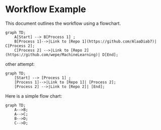 # Workflow Example

This document outlines the workflow using a flowchart.

```mermaid
graph TD;
    A[Start] --> B[Process 1] ;
    B[Process 1]-->|Link to [Repo 1](https://github.com/AlaaDiab7)| C[Process 2];
    C[Process 2] -->|Link to [Repo 2](https://github.com/wepe/MachineLearning)| D[End];
```
other attempt:

```mermaid
graph TD;
    [Start] --> [Process 1] ;
    [Process 1]-->|Link to [Repo 1]| [Process 2];
    [Process 2] -->|Link to [Repo 2]| [End];
```



Here is a simple flow chart:

```mermaid
graph TD;
    A-->B;
    A-->C;
    B-->D;
    C-->D;
```
